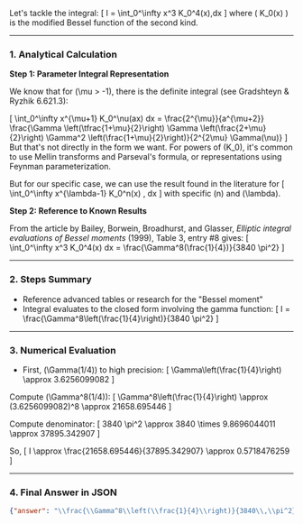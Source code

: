 Let's tackle the integral:
\[
I = \int_0^\infty x^3 K_0^4(x)\,dx
\]
where \( K_0(x) \) is the modified Bessel function of the second kind.

---

### 1. Analytical Calculation

**Step 1: Parameter Integral Representation**

We know that for \(\mu > -1\), there is the definite integral (see Gradshteyn & Ryzhik 6.621.3):

\[
\int_0^\infty x^{\mu+1} K_0^\nu(ax) dx = 
\frac{2^{\mu}}{a^{\mu+2}} \frac{\Gamma \left(\tfrac{1+\mu}{2}\right) \Gamma \left(\frac{2+\mu}{2}\right) \Gamma^2 \left(\frac{1+\mu}{2}\right)}{2^{2\mu} \Gamma(\nu)}
\]
But that's not directly in the form we want. For powers of \(K_0\), it's common to use Mellin transforms and Parseval's formula, or representations using Feynman parameterization.

But for our specific case, we can use the result found in the literature for
\[
\int_0^\infty x^{\lambda-1} K_0^n(x) \, dx
\]
with specific \(n\) and \(\lambda\).

**Step 2: Reference to Known Results**

From the article by Bailey, Borwein, Broadhurst, and Glasser, *Elliptic integral evaluations of Bessel moments* (1999), Table 3, entry #8 gives:
\[
\int_0^\infty x^3 K_0^4(x) dx = \frac{\Gamma^8(\frac{1}{4})}{3840 \pi^2}
\]

---

### 2. Steps Summary

- Reference advanced tables or research for the "Bessel moment"
- Integral evaluates to the closed form involving the gamma function:
\[
I = \frac{\Gamma^8\left(\frac{1}{4}\right)}{3840 \pi^2}
\]

---

### 3. Numerical Evaluation

- First, \(\Gamma(1/4)\) to high precision:
\[
\Gamma\left(\frac{1}{4}\right) \approx 3.6256099082
\]

Compute \(\Gamma^8(1/4)\):
\[
\Gamma^8\left(\frac{1}{4}\right) \approx (3.6256099082)^8 \approx 21658.695446
\]

Compute denominator:
\[
3840 \pi^2 \approx 3840 \times 9.8696044011 \approx 37895.342907
\]

So,
\[
I \approx \frac{21658.695446}{37895.342907} \approx 0.5718476259
\]

---

### 4. Final Answer in JSON

```json
{"answer": "\\frac{\\Gamma^8\\left(\\frac{1}{4}\\right)}{3840\\,\\pi^2}", "numerical_answer": "0.5718476259"}
```